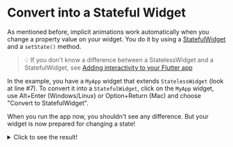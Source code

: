 # Convert into a Stateful Widget

As mentioned before, implicit animations work automatically when you change a
property value on your widget. You do it by using
a [StatefulWidget](https://api.flutter.dev/flutter/widgets/StatefulWidget-class.html)
and a `setState()` method.

> 💡 If you don't know a difference between a StatelessWidget and
> a StatefulWidget, see [Adding interactivity to your Flutter app](https://docs.flutter.dev/development/ui/interactive)

In the example, you have a `MyApp` widget that extends `StatelessWidget`
(look at line #7). To convert it into a `StatefulWidget`, click on the
`MyApp` widget, use Alt+Enter (Windows/Linux) or Option+Return (Mac)
and choose "Convert to StatefulWidget".

When you run the app now, you shouldn't see any difference. But your widget is
now prepared for changing a state!

<details>
  <summary>Click to see the result!</summary>

![Initial state - blue container](https://github.com/pszklarska/flutter_animations_workshop/raw/main/assets/screen00.png?raw=true)
</details>

<img alt="Google Analytics" src="https://www.google-analytics.com/collect?v=1&cid=1&t=pageview&ec=workshop&ea=open&dp=blob/main/step_01/instructions.md&dt=/step-01&tid=UA-226934227-1" style="width: 1px; height: 1px"/>